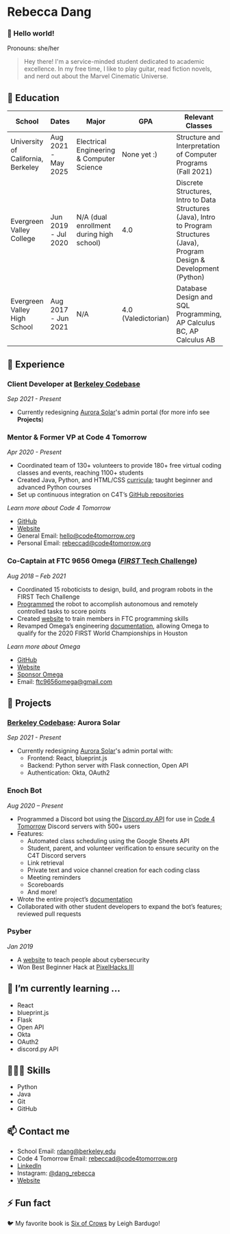 # Rebecca Dang
### 👋 Hello world!

Pronouns: she/her

> Hey there! I'm a service-minded student dedicated to academic excellence. In my free time, I like to play guitar, read fiction novels, and nerd out about the Marvel Cinematic Universe.

## 🍎 Education

| School | Dates | Major | GPA | Relevant Classes |
|--------|-------|-------|-----|------------------|
| University of California, Berkeley | Aug 2021 - May 2025 | Electrical Engineering & Computer Science | None yet :) | Structure and Interpretation of Computer Programs (Fall 2021) |
| Evergreen Valley College | Jun 2019 - Jul 2020 | N/A (dual enrollment during high school) | 4.0 | Discrete Structures, Intro to Data Structures (Java), Intro to Program Structures (Java), Program Design & Development (Python) |
| Evergreen Valley High School | Aug 2017 - Jun 2021 | N/A | 4.0 (Valedictorian) | Database Design and SQL Programming, AP Calculus BC, AP Calculus AB |

## 💼 Experience

### Client Developer at [Berkeley Codebase](https://codebase.berkeley.edu)
*Sep 2021 - Present*

- Currently redesigning [Aurora Solar](https://www.aurorasolar.com/)'s admin portal (for more info see **Projects**)

### Mentor & Former VP at Code 4 Tomorrow
*Apr 2020 - Present*

- Coordinated team of 130+ volunteers to provide 180+ free virtual coding classes and events, reaching 1100+ students
- Created Java, Python, and HTML/CSS [curricula](https://code4tomorrow.org/courses); taught beginner and advanced Python courses
- Set up continuous integration on C4T’s [GitHub repositories](https://github.com/code4tomorrow)

*Learn more about Code 4 Tomorrow*

- [GitHub](https://github.com/code4tomorrow)
- [Website](https://code4tomorrow.org)
- General Email: hello@code4tomorrow.org
- Personal Email: rebeccad@code4tomorrow.org


### Co-Captain at FTC 9656 Omega ([*FIRST* Tech Challenge](https://www.firstinspires.org/robotics/ftc))
*Aug 2018 – Feb 2021*

- Coordinated 15 roboticists to design, build, and program robots in the FIRST Tech Challenge
- [Programmed](https://github.com/omega9656) the robot to accomplish autonomous and remotely controlled tasks to score points
- Created [website](https://omega9656.github.io/learn-code) to train members in FTC programming skills
- Revamped Omega’s engineering [documentation](https://omegarobotics.wordpress.com/2021/03/04/2021-2022-ultimate-goal-engineering-portfolio-and-notebook/), allowing Omega to qualify for the 2020 FIRST World Championships in Houston

*Learn more about Omega*

- [GitHub](https://github.com/omega9656)
- [Website](https://omegarobotics.wordpress.com)
- [Sponsor Omega](https://bit.ly/sponsoromega)
- Email: ftc9656omega@gmail.com

## 🔭 Projects

### [Berkeley Codebase](https://codebase.berkeley.edu): Aurora Solar
*Sep 2021 - Present*

- Currently redesigning [Aurora Solar](https://www.aurorasolar.com/)'s admin portal with:
  - Frontend: React, blueprint.js
  - Backend: Python server with Flask connection, Open API
  - Authentication: Okta, OAuth2

### Enoch Bot
*Aug 2020 – Present*

- Programmed a Discord bot using the [Discord.py API](https://discordpy.readthedocs.io/en/latest/) for use in [Code 4 Tomorrow](https://code4tomorrow.org) Discord servers with 500+ users
- Features:
  - Automated class scheduling using the Google Sheets API
  - Student, parent, and volunteer verification to ensure security on the C4T Discord servers
  - Link retrieval
  - Private text and voice channel creation for each coding class
  - Meeting reminders
  - Scoreboards
  - And more!
- Wrote the entire project’s [documentation](https://enoch.code4tomorrow.org)
- Collaborated with other student developers to expand the bot’s features; reviewed pull requests

### Psyber
*Jan 2019*

- A [website](https://phrdang.github.io/pixelhacks3/) to teach people about cybersecurity
- Won Best Beginner Hack at [PixelHacks III](https://devpost.com/software/psyber)

## 🌱 I’m currently learning ...

- React
- blueprint.js
- Flask
- Open API
- Okta
- OAuth2
- discord.py API

## 👩🏻‍🎓 Skills

- Python
- Java
- Git
- GitHub
  
## 📫 Contact me

- School Email: rdang@berkeley.edu
- Code 4 Tomorrow Email: rebeccad@code4tomorrow.org
- [LinkedIn](https://linkedin.com/in/dang-rebecca)
- Instagram: [@dang_rebecca](https://instagram.com/dang_rebecca)
- [Website](https://phrdang.github.io)
  
## ⚡ Fun fact
🐦 My favorite book is [Six of Crows](https://www.goodreads.com/book/show/23437156-six-of-crows) by Leigh Bardugo!
